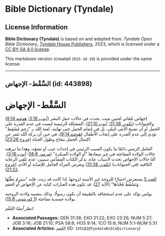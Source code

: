 # Bible Dictionary (Tyndale)

## License Information

**Bible Dictionary (Tyndale)** is based on and adapted from: _Tyndale Open Bible Dictionary_, [Tyndale House Publishers](https://tyndaleopenresources.com/), 2023, which is licensed under a [CC BY-SA 4.0 license](https://creativecommons.org/licenses/by-sa/4.0/legalcode.en).

This markdown version (created `2025-10-20`) is provided under the same license.



--------------------------------

## السَّقْط- الإجهاض (id: 443898)

السَّقْط\- الإجهاض
==================

إجهاض تلقائي لجنين ميت. يحدث في حالات حمل البشر ([أيوب 3:16؛](https://ref.ly/Job3:16) [هوشع 9:14](https://ref.ly/Hos9:14)) والحيوانات ([تكوين 31:38؛](https://ref.ly/Gen31:38) [أيوب 21:10](https://ref.ly/Job21:10)). المشكلة الرئيسة ليست في عدم القدرة على الحمل أو أن تصبح الأنثى حُبلى، بل في إتمام الحمل حتى نهايته. لعنة الله بـ "رَحِم مُسْقِط" تؤدي إلى عدم القدرة على إنجاب الأطفال ([هوشع 9:14](https://ref.ly/Hos9:14))، في حين أن بركة الله تثمر عن اكتمال الحمل بنجاح وطول الحياة ([خروج 23:26](https://ref.ly/Exod23:26)).

العامل الزمني دائمًا ما يكون السبب الرئيس في إحداث عيب أو تشوّه، وهذا ما تبرهنه حالات الولادة المفاجئة في غير ميعادها "أو الولادة المبكرة" ([مزمور 58:8](https://ref.ly/Ps58:8)؛ [أيوب 3:16](https://ref.ly/Job3:16)). أمّا حالات الإجهاض تحدث لأسباب عدّة، يذكر الكتاب المقدَّس سببين: عدم تلقي الرعاية الكافية (في الحيوانات) ([تكوين 31:38](https://ref.ly/Gen31:38)) وتعرض المرأة الحامل للإصابة أو الأذى ([خروج 21:22](https://ref.ly/Exod21:22)).

[العدد 5](https://ref.ly/Num5:1-Num5:31) يستعرض اختبارًا للزوجة غير الأمينة لزوجها. إذا كانت قد زنت، فإنه "سيَرِمُ بَطْنُهَا وَتَسْقُطُ فَخْذُهَا" (الآية [27](https://ref.ly/Num5:27)). قد تكون هذه العبارات كناية عن الإجهاض أو العقم.

بولس يؤكد على عدم استحقاقه بالطبيعة أن يكون رسولًا، وذلك بتشبيه ولادته الروحية بولادة جسدية مفاجئة ([1 كورنثوس 15:8](https://ref.ly/1Cor15:8)).

*انظر أيضًا* العُقْم.

* **Associated Passages:** GEN 31:38; EXO 21:22; EXO 23:26; NUM 5:27; JOB 3:16; JOB 21:10; PSA 58:8; HOS 9:14; 1CO 15:8; NUM 5:1–NUM 5:31
* **Associated Articles:** العُقم (ID: `335182@TyndaleBibleDictionary`)

